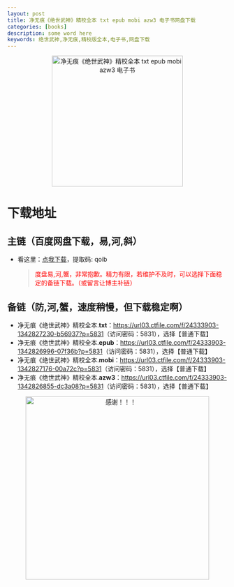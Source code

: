 ```yaml
---
layout: post
title: 净无痕《绝世武神》精校全本 txt epub mobi azw3 电子书网盘下载
categories: [books]
description: some word here
keywords: 绝世武神,净无痕,精校版全本,电子书,网盘下载
---
```


<div align="center"><img src="https://qweree.cn/wp-content/uploads/2024/08/jue-shi-wu-shen.jpg" alt="净无痕《绝世武神》精校全本 txt epub mobi azw3 电子书" width="300px" height="auto"></div>

# 下载地址

## 主链（百度网盘下载，易,河,斜）

- 看这里：[点我下载](https://pan.baidu.com/s/1iMXUbSbtZQZjDcqDmnWUyw?pwd=qoib)，提取码: qoib

  > <p style="color:red" >度盘易,河,蟹，非常抱歉。精力有限，若维护不及时，可以选择下面稳定的备链下载。（或留言让博主补链）</p>

## 备链（防,河,蟹，速度稍慢，但下载稳定啊）

- 净无痕《绝世武神》精校全本.**txt**：<https://url03.ctfile.com/f/24333903-1342827230-b56937?p=5831>（访问密码：5831），选择【普通下载】
- 净无痕《绝世武神》精校全本.**epub**：<https://url03.ctfile.com/f/24333903-1342826996-07f36b?p=5831>（访问密码：5831），选择【普通下载】
- 净无痕《绝世武神》精校全本.**mobi**：<https://url03.ctfile.com/f/24333903-1342827176-00a72c?p=5831>（访问密码：5831），选择【普通下载】
- 净无痕《绝世武神》精校全本.**azw3**：<https://url03.ctfile.com/f/24333903-1342826855-dc3a08?p=5831>（访问密码：5831），选择【普通下载】

<div align="center"><img src="https://pic.imgdb.cn/item/661246bf68eb935713c7f81c.gif" alt="感谢！！！" width="420px" height="auto"/></div>
